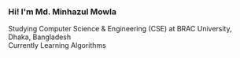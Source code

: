 ###   Hi! I'm Md. Minhazul Mowla
Studying Computer Science & Engineering (CSE) at BRAC University, Dhaka, Bangladesh<br/>
Currently Learning Algorithms
